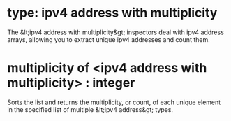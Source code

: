 # type: ipv4 address with multiplicity

The &amp;lt;ipv4 address with multiplicity&amp;gt; inspectors deal with ipv4 address arrays, allowing you to extract unique ipv4 addresses and count them.

# multiplicity of &lt;ipv4 address with multiplicity&gt; : integer

Sorts the list and returns the multiplicity, or count, of each unique element in the specified list of multiple &amp;lt;ipv4 address&amp;gt; types.
